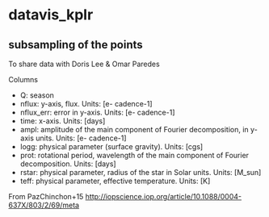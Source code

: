 # datavis_kplr
## subsampling of the points
To share data with Doris Lee & Omar Paredes

Columns
 - Q: season
 - nflux: y-axis, flux. Units: [e- cadence-1]
 - nflux_err: error in y-axis. Units: [e- cadence-1]
 - time: x-axis. Units: [days]
 - ampl: amplitude of the main component of Fourier decomposition, in y-axis units. Units: [e- cadence-1]
 - logg: physical parameter (surface gravity). Units: [cgs]
 - prot: rotational period, wavelength of the main component of Fourier decomposition. Units: [days]
 - rstar: physical parameter, radius of the star in Solar units. Units: [M_sun]
 - teff: physical parameter, effective temperature. Units: [K]
 
 From PazChinchon+15
 http://iopscience.iop.org/article/10.1088/0004-637X/803/2/69/meta
